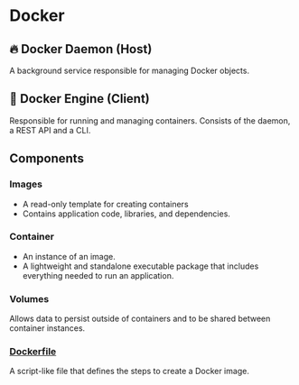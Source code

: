 # Docker

## 🔥 Docker Daemon (Host)

A background service responsible for managing Docker objects.

## 🧲 Docker Engine (Client)

Responsible for running and managing containers. Consists of the daemon, a REST API and a CLI.

## Components

### Images

- A read-only template for creating containers
- Contains application code, libraries, and dependencies.

### Container

- An instance of an image.
- A lightweight and standalone executable package that includes everything needed to run an application.

### Volumes

Allows data to persist outside of containers and to be shared between container instances.

### [Dockerfile](dockerfile/readme.md)

A script-like file that defines the steps to create a Docker image.
